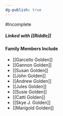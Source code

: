 ```yaml
---
dg-publish: true
---
```

#Incomplete 

##### Linked with [[Riddle]]

#### Family Members Include
- [[Garcello Golden]]
- [[Gannon Golden]]
- [[Susan Golden]]
- [[John Golden]]
- [[Andrew Golden]]
- [[Jules Golden]]
- [[Susie Golden]]
- [[Catti Golden]]
- [[Skye J. Golden]]
- [[Marigold Golden]]



